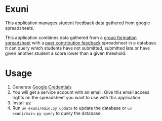 # Exuni
This application manages student feedback data gathered from google spreadsheets.

This application combines data gathered from a
[group formation spreadsheet](https://docs.google.com/spreadsheets/d/1S4hpU8GyryqhRcwaRjkI84BRD5ghWf3J4v0P_5ILSBo/edit?usp=sharing)
with a [peer contribution feedback](https://docs.google.com/forms/d/e/1FAIpQLSfX_6qBTQAvoOufCGbQieKkniO023wXAd6jz8D8ImesiH6n1g/viewform?usp=header) spreadsheet
in a database. It can query which students have not submitted, submitted late or have given another student a score lower than a given threshold. 

# Usage
1. Generate [Google Credentials](https://developers.google.com/workspace/guides/create-credentials) 
2. You will get a service account with an email. Give this email access rights on the spreadsheet you want to use with this application
3. Install [uv](https://docs.astral.sh/uv/guides/install-python/)
4. Run `uv exuni/main.py update` to update the database or `uv exuni/main.py query` to query the database.

